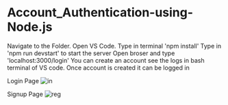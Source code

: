 # Account_Authentication-using-Node.js
Navigate to the Folder. Open VS Code. Type in terminal 'npm install'
Type in 'npm run devstart' to start the server
Open broser and type 'localhost:3000/login'
You can create an account see the logs in bash terminal of VS code.
Once account is created it can be logged in

Login Page
![in](https://user-images.githubusercontent.com/51945617/79473481-cf193300-8022-11ea-8bb7-09d7f0032b0b.JPG)

Signup Page
![reg](https://user-images.githubusercontent.com/51945617/79473602-fd970e00-8022-11ea-83a2-44099c2f61af.JPG)
